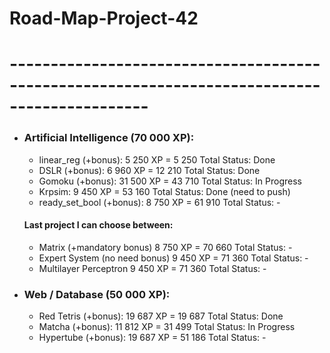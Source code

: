 # Road-Map-Project-42





# ---------------------------------------------------------------------------------------------
- ### Artificial Intelligence (70 000 XP):
  - linear_reg (+bonus):              5 250 XP  =  5 250 Total         Status: Done
  - DSLR (+bonus):                    6 960 XP  = 12 210 Total         Status: Done
  - Gomoku (+bonus):                  31 500 XP = 43 710 Total         Status: In Progress
  - Krpsim:                           9 450 XP  = 53 160 Total         Status: Done (need to push)
  - ready_set_bool (+bonus):          8 750 XP  = 61 910 Total         Status: -
  #### Last project I can choose between:
  - Matrix (+mandatory bonus)          8 750 XP  = 70 660 Total         Status: -
  - Expert System (no need bonus)     9 450 XP  = 71 360 Total         Status: -
  - Multilayer Perceptron             9 450 XP  = 71 360 Total         Status: -
  
- ### Web / Database (50 000 XP):
  - Red Tetris (+bonus):             19 687 XP = 19 687 Total         Status: Done
  - Matcha (+bonus):                 11 812 XP = 31 499 Total         Status: In Progress
  - Hypertube (+bonus):              19 687 XP = 51 186 Total         Status: -
